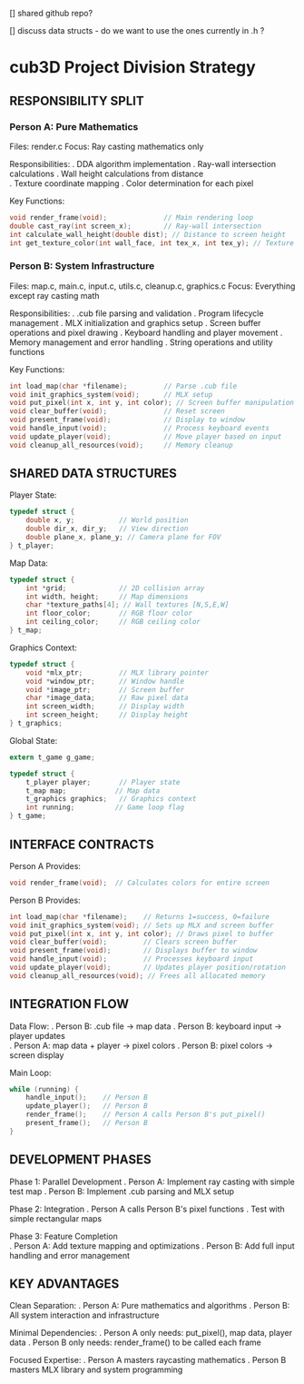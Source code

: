 [] shared github repo?

[] discuss data structs - do we want to use the ones currently in .h ?






# cub3D Project Division Strategy 

## RESPONSIBILITY SPLIT

### Person A: Pure Mathematics
Files: render.c
Focus: Ray casting mathematics only

Responsibilities:
. DDA algorithm implementation
. Ray-wall intersection calculations
. Wall height calculations from distance  
. Texture coordinate mapping
. Color determination for each pixel

Key Functions:
```c
void render_frame(void);              // Main rendering loop
double cast_ray(int screen_x);        // Ray-wall intersection  
int calculate_wall_height(double dist); // Distance to screen height
int get_texture_color(int wall_face, int tex_x, int tex_y); // Texture sampling
```

### Person B: System Infrastructure  
Files: map.c, main.c, input.c, utils.c, cleanup.c, graphics.c
Focus: Everything except ray casting math

Responsibilities:
. .cub file parsing and validation
. Program lifecycle management
. MLX initialization and graphics setup
. Screen buffer operations and pixel drawing
. Keyboard handling and player movement
. Memory management and error handling
. String operations and utility functions

Key Functions:
```c
int load_map(char *filename);         // Parse .cub file
void init_graphics_system(void);      // MLX setup
void put_pixel(int x, int y, int color); // Screen buffer manipulation
void clear_buffer(void);              // Reset screen
void present_frame(void);             // Display to window
void handle_input(void);              // Process keyboard events
void update_player(void);             // Move player based on input
void cleanup_all_resources(void);     // Memory cleanup
```

## SHARED DATA STRUCTURES

Player State:
```c
typedef struct {
    double x, y;           // World position
    double dir_x, dir_y;   // View direction
    double plane_x, plane_y; // Camera plane for FOV
} t_player;
```

Map Data:
```c
typedef struct {
    int *grid;             // 2D collision array
    int width, height;     // Map dimensions  
    char *texture_paths[4]; // Wall textures [N,S,E,W]
    int floor_color;       // RGB floor color
    int ceiling_color;     // RGB ceiling color
} t_map;
```

Graphics Context:
```c
typedef struct {
    void *mlx_ptr;         // MLX library pointer
    void *window_ptr;      // Window handle
    void *image_ptr;       // Screen buffer
    char *image_data;      // Raw pixel data
    int screen_width;      // Display width
    int screen_height;     // Display height
} t_graphics;
```

Global State:
```c
extern t_game g_game;

typedef struct {
    t_player player;       // Player state
    t_map map;            // Map data
    t_graphics graphics;   // Graphics context
    int running;          // Game loop flag
} t_game;
```

## INTERFACE CONTRACTS

Person A Provides:
```c
void render_frame(void);  // Calculates colors for entire screen
```

Person B Provides:  
```c
int load_map(char *filename);    // Returns 1=success, 0=failure
void init_graphics_system(void); // Sets up MLX and screen buffer
void put_pixel(int x, int y, int color); // Draws pixel to buffer
void clear_buffer(void);         // Clears screen buffer
void present_frame(void);        // Displays buffer to window
void handle_input(void);         // Processes keyboard input
void update_player(void);        // Updates player position/rotation
void cleanup_all_resources(void); // Frees all allocated memory
```

## INTEGRATION FLOW

Data Flow:
. Person B: .cub file -> map data
. Person B: keyboard input -> player updates  
. Person A: map data + player -> pixel colors
. Person B: pixel colors -> screen display

Main Loop:
```c
while (running) {
    handle_input();    // Person B
    update_player();   // Person B  
    render_frame();    // Person A calls Person B's put_pixel()
    present_frame();   // Person B
}
```

## DEVELOPMENT PHASES

Phase 1: Parallel Development
. Person A: Implement ray casting with simple test map
. Person B: Implement .cub parsing and MLX setup

Phase 2: Integration
. Person A calls Person B's pixel functions
. Test with simple rectangular maps

Phase 3: Feature Completion  
. Person A: Add texture mapping and optimizations
. Person B: Add full input handling and error management

## KEY ADVANTAGES

Clean Separation:
. Person A: Pure mathematics and algorithms
. Person B: All system interaction and infrastructure

Minimal Dependencies:
. Person A only needs: put_pixel(), map data, player data
. Person B only needs: render_frame() to be called each frame

Focused Expertise:
. Person A masters raycasting mathematics
. Person B masters MLX library and system programming
